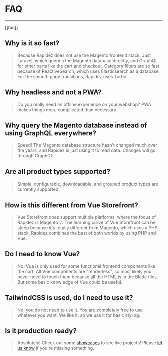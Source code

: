 # FAQ

---

[[toc]]

## Why is it so fast?

> Because Rapidez does not use the Magento frontend stack. Just Laravel, which queries the Magento database directly, and GraphQL for other parts like the cart and checkout. Category filters are so fast because of ReactiveSearch, which uses Elasticsearch as a database. For the smooth page transitions, Rapidez uses Turbo.

## Why headless and not a PWA?

> Do you really need an offline experience on your webshop? PWA makes things more complicated than necessary.

## Why query the Magento database instead of using GraphQL everywhere?

> Speed! The Magento database structure hasn't changed much over the years, and Rapidez is just using it to read data. Changes will go through GraphQL.

## Are all product types supported?

> Simple, configurable, downloadable, and grouped product types are currently supported.

## How is this different from Vue Storefront?

> Vue Storefront does support multiple platforms, where the focus of Rapidez is Magento 2. The learning curve of Vue Storefront can be steep because it's totally different from Magento, which uses a PHP stack. Rapidez combines the best of both worlds by using PHP and Vue.

## Do I need to know Vue?

> No, Vue is only used for some functional frontend components like the cart. All Vue components are "renderless", so most likely you never need to touch them because all the HTML is in the Blade files. But some basic knowledge of Vue could be useful.

## TailwindCSS is used, do I need to use it?

> No, you do not need to use it. You are completely free to use whatever you want. We like it, so we use it for basic styling.

## Is it production ready?

> Absolutely! Check out some [showcases](https://rapidez.io/showcases) to see live projects! Please [let us know](https://github.com/rapidez/rapidez/discussions) if you're missing something.